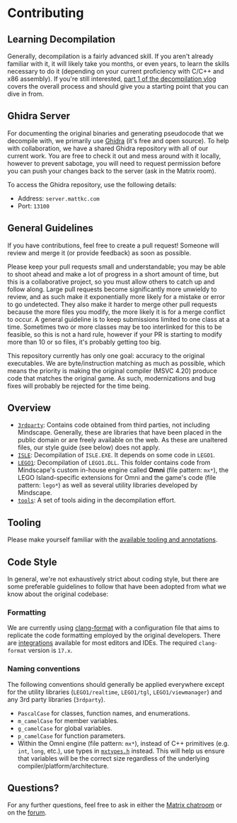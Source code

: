 # Contributing

## Learning Decompilation

Generally, decompilation is a fairly advanced skill. If you aren't already familiar with it, it will likely take you months, or even years, to learn the skills necessary to do it (depending on your current proficiency with C/C++ and x86 assembly). If you're still interested, [part 1 of the decompilation vlog](https://www.youtube.com/watch?v=MToTEqoVv3I) covers the overall process and should give you a starting point that you can dive in from.

## Ghidra Server

For documenting the original binaries and generating pseudocode that we decompile with, we primarily use [Ghidra](https://ghidra-sre.org/) (it's free and open source). To help with collaboration, we have a shared Ghidra repository with all of our current work. You are free to check it out and mess around with it locally, however to prevent sabotage, you will need to request permission before you can push your changes back to the server (ask in the Matrix room).

To access the Ghidra repository, use the following details:

- Address: `server.mattkc.com`
- Port: `13100`

## General Guidelines

If you have contributions, feel free to create a pull request! Someone will review and merge it (or provide feedback) as soon as possible.

Please keep your pull requests small and understandable; you may be able to shoot ahead and make a lot of progress in a short amount of time, but this is a collaborative project, so you must allow others to catch up and follow along. Large pull requests become significantly more unwieldy to review, and as such make it exponentially more likely for a mistake or error to go undetected. They also make it harder to merge other pull requests because the more files you modify, the more likely it is for a merge conflict to occur. A general guideline is to keep submissions limited to one class at a time. Sometimes two or more classes may be too interlinked for this to be feasible, so this is not a hard rule, however if your PR is starting to modify more than 10 or so files, it's probably getting too big.

This repository currently has only one goal: accuracy to the original executables. We are byte/instruction matching as much as possible, which means the priority is making the original compiler (MSVC 4.20) produce code that matches the original game. As such, modernizations and bug fixes will probably be rejected for the time being.

## Overview

* [`3rdparty`](/3rdparty): Contains code obtained from third parties, not including Mindscape. Generally, these are libraries that have been placed in the public domain or are freely available on the web. As these are unaltered files, our style guide (see below) does not apply.
* [`ISLE`](/ISLE): Decompilation of `ISLE.EXE`. It depends on some code in `LEGO1`.
* [`LEGO1`](/LEGO1): Decompilation of `LEGO1.DLL`. This folder contains code from Mindscape's custom in-house engine called **Omni** (file pattern: `mx*`), the LEGO Island-specific extensions for Omni and the game's code (file pattern: `lego*`) as well as several utility libraries developed by Mindscape.
* [`tools`](/tools): A set of tools aiding in the decompilation effort.

## Tooling

Please make yourself familiar with the [available tooling and annotations](/tools/README.md).

## Code Style

In general, we're not exhaustively strict about coding style, but there are some preferable guidelines to follow that have been adopted from what we know about the original codebase:

### Formatting

We are currently using [clang-format](https://clang.llvm.org/docs/ClangFormat.html) with a configuration file that aims to replicate the code formatting employed by the original developers. There are [integrations](https://clang.llvm.org/docs/ClangFormat.html#vim-integration) available for most editors and IDEs. The required `clang-format` version is `17.x`.

### Naming conventions

The following conventions should generally be applied everywhere except for the utility libraries (`LEGO1/realtime`, `LEGO1/tgl`, `LEGO1/viewmanager`) and any 3rd party libraries (`3rdparty`).

- `PascalCase` for classes, function names, and enumerations.
- `m_camelCase` for member variables.
- `g_camelCase` for global variables.
- `p_camelCase` for function parameters.
- Within the Omni engine (file pattern: `mx*`), instead of C++ primitives (e.g. `int`, `long`, etc.), use types in [`mxtypes.h`](LEGO1/mxtypes.h) instead. This will help us ensure that variables will be the correct size regardless of the underlying compiler/platform/architecture.

## Questions?

For any further questions, feel free to ask in either the [Matrix chatroom](https://matrix.to/#/#isledecomp:matrix.org) or on the [forum](https://forum.mattkc.com/viewforum.php?f=1).
